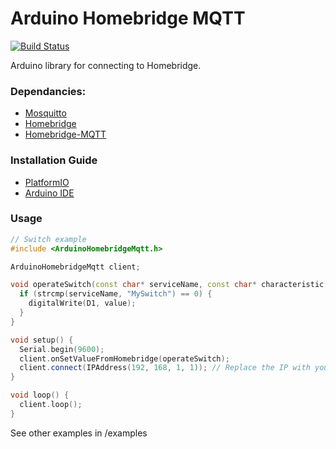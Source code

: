 # Arduino Homebridge MQTT

[![Build Status](https://travis-ci.org/waritsan/arduino-homebridge-mqtt.svg?branch=master)](https://travis-ci.org/waritsan/arduino-homebridge-mqtt)

Arduino library for connecting to Homebridge.

### Dependancies:
* [Mosquitto](https://mosquitto.org)
* [Homebridge](https://github.com/nfarina/homebridge)
* [Homebridge-MQTT](https://github.com/cflurin/homebridge-mqtt)

### Installation Guide
* [PlatformIO](http://platformio.org/lib)
* [Arduino IDE](https://www.arduino.cc/en/Guide/Libraries#toc4)

### Usage
```cpp
// Switch example
#include <ArduinoHomebridgeMqtt.h>

ArduinoHomebridgeMqtt client;

void operateSwitch(const char* serviceName, const char* characteristic, int value) {
  if (strcmp(serviceName, "MySwitch") == 0) {
    digitalWrite(D1, value);
  }
}

void setup() {
  Serial.begin(9600);
  client.onSetValueFromHomebridge(operateSwitch);
  client.connect(IPAddress(192, 168, 1, 1)); // Replace the IP with your MQTT server IP
}

void loop() {
  client.loop();
}
```
See other examples in /examples
